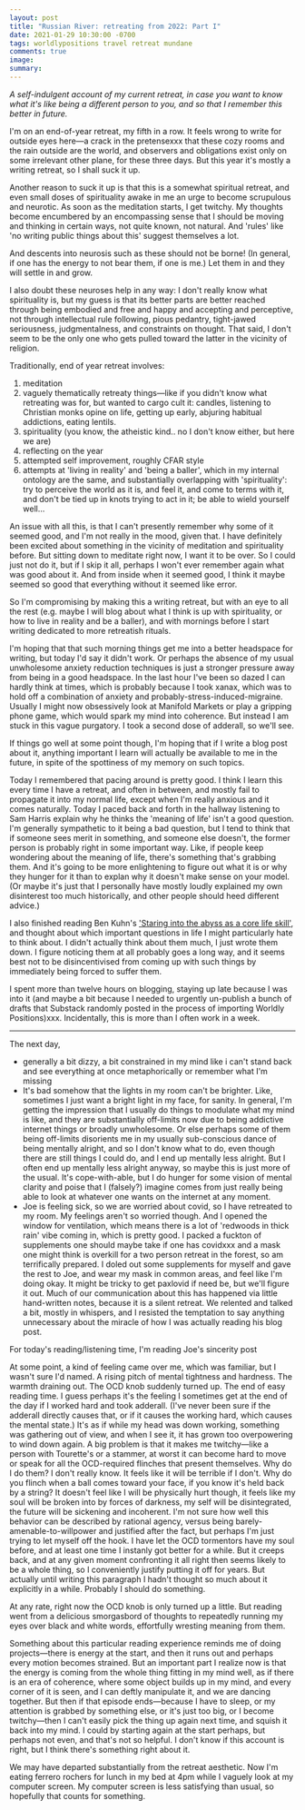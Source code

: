 ```yaml
---
layout: post
title: "Russian River: retreating from 2022: Part I"
date: 2021-01-29 10:30:00 -0700
tags: worldlypositions travel retreat mundane
comments: true
image:
summary:
---
```


*A self-indulgent account of my current retreat, in case you want to know what it's like being a different person to you, and so that I remember this better in future.*

I'm on an end-of-year retreat, my fifth in a row. It feels wrong to write for outside eyes here&mdash;a crack in the pretensexxx that these cozy rooms and the rain outside are the world, and observers and obligations exist only on some irrelevant other plane, for these three days. But this year it's mostly a writing retreat, so I shall suck it up.

Another reason to suck it up is that this is a somewhat spiritual retreat, and even small doses of spirituality awake in me an urge to become scrupulous and neurotic. As soon as the meditation starts, I get twitchy. My thoughts become encumbered by an encompassing sense that I should be moving and thinking in certain ways, not quite known, not natural. And 'rules' like 'no writing public things about this' suggest themselves a lot. 

And descents into neurosis such as these should not be borne! (In general, if one has the energy to not bear them, if one is me.) Let them in and they will settle in and grow. 

I also doubt these neuroses help in any way: I don't really know what spirituality is, but my guess is that its better parts are better reached through being embodied and free and happy and accepting and perceptive, not through intellectual rule following, pious pedantry, tight-jawed seriousness, judgmentalness, and constraints on thought. That said, I don't seem to be the only one who gets pulled toward the latter in the vicinity of religion.

Traditionally, end of year retreat involves:
1. meditation
2. vaguely thematically retreaty things&mdash;like if you didn't know what retreating was for, but wanted to cargo cult it: candles, listening to Christian monks opine on life, getting up early, abjuring habitual addictions, eating lentils.
3. spirituality (you know, the atheistic kind.. no I don't know either, but here we are)
4. reflecting on the year
5. attempted self improvement, roughly CFAR style
6. attempts at 'living in reality' and 'being a baller', which in my internal ontology are the same, and substantially overlapping with 'spirituality': try to perceive the world as it is, and feel it, and come to terms with it, and don't be tied up in knots trying to act in it; be able to wield yourself well...

An issue with all this, is that I can't presently remember why some of it seemed good, and I'm not really in the mood, given that. I have definitely been excited about something in the vicinity of meditation and spirituality before. But sitting down to meditate right now, I want it to be over. So I could just not do it, but if I skip it all, perhaps I won't ever remember again what was good about it. And from inside when it seemed good, I think it maybe seemed so good that everything without it seemed like error.

So I'm compromising by making this a writing retreat, but with an eye to all the rest (e.g. maybe I will blog about what I think is up with spirituality, or how to live in reality and be a baller), and with mornings before I start writing dedicated to more retreatish rituals. 

I'm hoping that that such morning things get me into a better headspace for writing, but today I'd say it didn't work. Or perhaps the absence of my usual unwholesome anxiety reduction techniques is just a stronger pressure away from being in a good headspace. In the last hour I've been so dazed I can hardly think at times, which is probably because I took xanax, which was to hold off a combination of anxiety and probably-stress-induced-migraine. Usually I might now obsessively look at Manifold Markets or play a gripping phone game, which would spark my mind into coherence. But instead I am stuck in this vague purgatory. I took a second dose of adderall, so we'll see. 

If things go well at some point though, I'm hoping that if I write a blog post about it, anything important I learn will actually be available to me in the future, in spite of the spottiness of my memory on such topics.

Today I remembered that pacing around is pretty good. I think I learn this every time I have a retreat, and often in between, and mostly fail to propagate it into my normal life, except when I'm really anxious and it comes naturally. Today I paced back and forth in the hallway listening to Sam Harris explain why he thinks the 'meaning of life' isn't a good question. I'm generally sympathetic to it being a bad question, but I tend to think that if someone sees merit in something, and someone else doesn't, the former person is probably right in some important way. Like, if people keep wondering about the meaning of life, there's something that's grabbing them. And it's going to be more enlightening to figure out what it is or why they hunger for it than to explan why it doesn't make sense on your model. (Or maybe it's just that I personally have mostly loudly explained my own disinterest too much historically, and other people should heed different advice.)

I also finished reading Ben Kuhn's ['Staring into the abyss as a core life skill'](https://www.benkuhn.net/abyss/), and thought about which important questions in life I might particularly hate to think about. I didn't actually think about them much, I just wrote them down. I figure noticing them at all probably goes a long way, and it seems best not to be disincentivised from coming up with such things by immediately being forced to suffer them.

I spent more than twelve hours on blogging, staying up late because I was into it (and maybe a bit because I needed to urgently un-publish a bunch of drafts that Substack randomly posted in the process of importing Worldly Positions)xxx. Incidentally, this is more than I often work in a week.

***

The next day,
- generally a bit dizzy, a bit constrained in my mind like i can't stand back and see everything at once metaphorically or remember what I'm missing
- It's bad somehow that the lights in my room can't be brighter. Like, sometimes I just want a bright light in my face, for sanity. In general, I'm getting the impression that I usually do things to modulate what my mind is like, and they are substantially off-limits now due to being addictive internet things or broadly unwholesome. Or else perhaps some of them being off-limits disorients me in my usually sub-conscious dance of being mentally alright, and so I don't know what to do, even though there are still things I could do, and I end up mentally less alright. But I often end up mentally less alright anyway, so maybe this is just more of the usual. It's cope-with-able, but I do hunger for some vision of mental clarity and poise that I (falsely?) imagine comes from just really being able to look at whatever one wants on the internet at any moment. 
- Joe is feeling sick, so we are worried about covid, so I have retreated to my room. My feelings aren't so worried though. And I opened the window for ventilation, which means there is a lot of 'redwoods in thick rain' vibe coming in, which is pretty good. I packed a fuckton of supplements one should maybe take if one has covidxxx and a mask one might think is overkill for a two person retreat in the forest, so am terrifically prepared. I doled out some supplements for myself and gave the rest to Joe, and wear my mask in common areas, and feel like I'm doing okay. It might be tricky to get paxlovid if need be, but we'll figure it out. Much of our communication about this has happened via little hand-written notes, because it is a silent retreat. We relented and talked a bit, mostly in whispers, and I resisted the temptation to say anything unnecessary about the miracle of how I was actually reading his blog post.

For today's reading/listening time, I'm reading Joe's sincerity post

At some point, a kind of feeling came over me, which was familiar, but I wasn't sure I'd named. A rising pitch of mental tightness and hardness. The warmth draining out. The OCD knob suddenly turned up. The end of easy reading time. I guess perhaps it's the feeling I sometimes get at the end of the day if I worked hard and took adderall. (I've never been sure if the adderall directly causes that, or if it causes the working hard, which causes the mental state.) It's as if while my head was down working, something was gathering out of view, and when I see it, it has grown too overpowering to wind down again. A big problem is that it makes me twitchy&mdash;like a person with Tourette's or a stammer, at worst it can become hard to move or speak for all the OCD-required flinches that present themselves. Why do I do them? I don't really know. It feels like it will be terrible if I don't. Why do you flinch when a ball comes toward your face, if you know it's held back by a string? It doesn't feel like I will be physically hurt though, it feels like my soul will be broken into by forces of darkness, my self will be disintegrated, the future will be sickening and incoherent. I'm not sure how well this behavior can be described by rational agency, versus being barely-amenable-to-willpower and justified after the fact, but perhaps I'm just trying to let myself off the hook. I have let the OCD tormentors have my soul before, and at least one time I instanly got better for a while. But it creeps back, and at any given moment confronting it all right then seems likely to be a whole thing, so I conveniently justify putting it off for years. But actually until writing this paragraph I hadn't thought so much about it explicitly in a while. Probably I should do something.

At any rate, right now the OCD knob is only turned up a little. But reading went from a delicious smorgasbord of thoughts to repeatedly running my eyes over black and white words, effortfully wresting meaning from them.

Something about this particular reading experience reminds me of doing projects&mdash;there is energy at the start, and then it runs out and perhaps every motion becomes strained. But an important part I realize now is that the energy is coming from the whole thing fitting in my mind well, as if there is an era of coherence, where some object builds up in my mind, and every corner of it is seen, and I can deftly manipulate it, and we are dancing together. But then if that episode ends&mdash;because I have to sleep, or my attention is grabbed by something else, or it's just too big, or I become twitchy&mdash;then I can't easily pick the thing up again next time, and squish it back into my mind. I could by starting again at the start perhaps, but perhaps not even, and that's not so helpful. I don't know if this account is right, but I think there's something right about it.

We may have departed substantially from the retreat aesthetic. Now I'm eating ferrero rochers for lunch in my bed at 4pm while I vaguely look at my computer screen. My computer screen is less satisfying than usual, so hopefully that counts for something.


